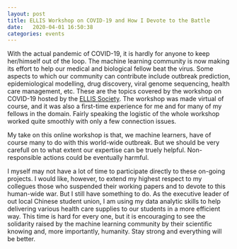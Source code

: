 ```yaml
---
layout: post
title: ELLIS Workshop on COVID-19 and How I Devote to the Battle
date:   2020-04-01 16:50:38
categories: events
---
```


With the actual pandemic of COVID-19, it is hardly for anyone to keep her/himself out of the loop. The machine learning community is now making its effort to help our medical and biological fellow beat the virus. Some aspects to which our community can contribute include outbreak prediction, epidemiological modelling, drug discovery, viral genome sequencing, health care management, etc. These are the topics covered by the workshop on COVID-19 hosted by the [ELLIS Society](https://ellis.eu/en). The workshop was made virtual of course, and it was also a first-time experience for me and for many of my fellows in the domain. Fairly speaking the logistic of the whole workshop worked quite smoothly with only a few connection issues.

My take on this online workshop is that, we machine learners, have of course many to do with this world-wide outbreak. But we should be very carefull on to what extent our expertise can be truely helpful. Non-responsible actions could be eventually harmful.

I myself may not have a lot of time to participate directly to these on-going projects. I would like, however, to extend my highest respect to my collegues those who suspended their working papers and to devote to this human-wide war. But I still have something to do. As the executive leader of out local Chinese student union, I am using my data analytic skills to help delivering various health care supplies to our students in a more efficient way. This time is hard for every one, but it is encouraging to see the solidarity raised by the machine learning community by their scientific knowing and, more importantly, humanity. Stay strong and everything will be better.
